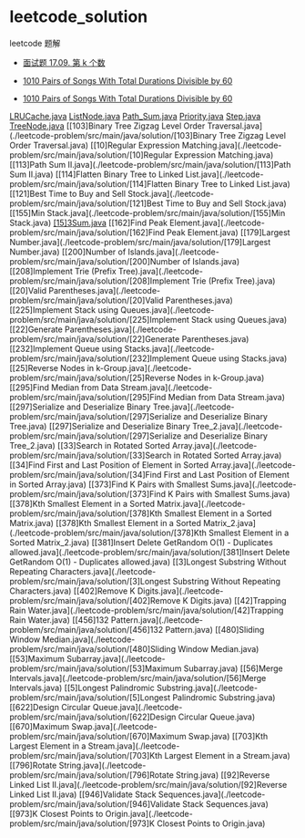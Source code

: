 # leetcode_solution

leetcode 题解



- [面试题 17.09. 第 k 个数](./problems/get-kth-magic-number-lcci.md)
- [1010 Pairs of Songs With Total Durations Divisible by 60](./leetcode-problem/src/main/java/solution/%5B1010%5DPairs%20of%20Songs%20With%20Total%20Durations%20Divisible%20by%2060.java)

- [1010 Pairs of Songs With Total Durations Divisible by 60](./leetcode-problem/src/main/java/solution/%5B1010%5DPairs%20of%20Songs%20With%20Total%20Durations%20Divisible%20by%2060.java)

[LRUCache.java](./leetcode-problem/src/main/java/solution/LRUCache.java)
[ListNode.java](./leetcode-problem/src/main/java/solution/ListNode.java)
[Path_Sum.java](./leetcode-problem/src/main/java/solution/Path_Sum.java)
[Priority.java](./leetcode-problem/src/main/java/solution/Priority.java)
[Step.java](./leetcode-problem/src/main/java/solution/Step.java)
[TreeNode.java](./leetcode-problem/src/main/java/solution/TreeNode.java)
[[103]Binary Tree Zigzag Level Order Traversal.java](./leetcode-problem/src/main/java/solution/[103]Binary Tree Zigzag Level Order Traversal.java)
[[10]Regular Expression Matching.java](./leetcode-problem/src/main/java/solution/[10]Regular Expression Matching.java)
[[113]Path Sum II.java](./leetcode-problem/src/main/java/solution/[113]Path Sum II.java)
[[114]Flatten Binary Tree to Linked List.java](./leetcode-problem/src/main/java/solution/[114]Flatten Binary Tree to Linked List.java)
[[121]Best Time to Buy and Sell Stock.java](./leetcode-problem/src/main/java/solution/[121]Best Time to Buy and Sell Stock.java)
[[155]Min Stack.java](./leetcode-problem/src/main/java/solution/[155]Min Stack.java)
[[15]3Sum.java](./leetcode-problem/src/main/java/solution/[15]3Sum.java)
[[162]Find Peak Element.java](./leetcode-problem/src/main/java/solution/[162]Find Peak Element.java)
[[179]Largest Number.java](./leetcode-problem/src/main/java/solution/[179]Largest Number.java)
[[200]Number of Islands.java](./leetcode-problem/src/main/java/solution/[200]Number of Islands.java)
[[208]Implement Trie (Prefix Tree).java](./leetcode-problem/src/main/java/solution/[208]Implement Trie (Prefix Tree).java)
[[20]Valid Parentheses.java](./leetcode-problem/src/main/java/solution/[20]Valid Parentheses.java)
[[225]Implement Stack using Queues.java](./leetcode-problem/src/main/java/solution/[225]Implement Stack using Queues.java)
[[22]Generate Parentheses.java](./leetcode-problem/src/main/java/solution/[22]Generate Parentheses.java)
[[232]Implement Queue using Stacks.java](./leetcode-problem/src/main/java/solution/[232]Implement Queue using Stacks.java)
[[25]Reverse Nodes in k-Group.java](./leetcode-problem/src/main/java/solution/[25]Reverse Nodes in k-Group.java)
[[295]Find Median from Data Stream.java](./leetcode-problem/src/main/java/solution/[295]Find Median from Data Stream.java)
[[297]Serialize and Deserialize Binary Tree.java](./leetcode-problem/src/main/java/solution/[297]Serialize and Deserialize Binary Tree.java)
[[297]Serialize and Deserialize Binary Tree_2.java](./leetcode-problem/src/main/java/solution/[297]Serialize and Deserialize Binary Tree_2.java)
[[33]Search in Rotated Sorted Array.java](./leetcode-problem/src/main/java/solution/[33]Search in Rotated Sorted Array.java)
[[34]Find First and Last Position of Element in Sorted Array.java](./leetcode-problem/src/main/java/solution/[34]Find First and Last Position of Element in Sorted Array.java)
[[373]Find K Pairs with Smallest Sums.java](./leetcode-problem/src/main/java/solution/[373]Find K Pairs with Smallest Sums.java)
[[378]Kth Smallest Element in a Sorted Matrix.java](./leetcode-problem/src/main/java/solution/[378]Kth Smallest Element in a Sorted Matrix.java)
[[378]Kth Smallest Element in a Sorted Matrix_2.java](./leetcode-problem/src/main/java/solution/[378]Kth Smallest Element in a Sorted Matrix_2.java)
[[381]Insert Delete GetRandom O(1) - Duplicates allowed.java](./leetcode-problem/src/main/java/solution/[381]Insert Delete GetRandom O(1) - Duplicates allowed.java)
[[3]Longest Substring Without Repeating Characters.java](./leetcode-problem/src/main/java/solution/[3]Longest Substring Without Repeating Characters.java)
[[402]Remove K Digits.java](./leetcode-problem/src/main/java/solution/[402]Remove K Digits.java)
[[42]Trapping Rain Water.java](./leetcode-problem/src/main/java/solution/[42]Trapping Rain Water.java)
[[456]132 Pattern.java](./leetcode-problem/src/main/java/solution/[456]132 Pattern.java)
[[480]Sliding Window Median.java](./leetcode-problem/src/main/java/solution/[480]Sliding Window Median.java)
[[53]Maximum Subarray.java](./leetcode-problem/src/main/java/solution/[53]Maximum Subarray.java)
[[56]Merge Intervals.java](./leetcode-problem/src/main/java/solution/[56]Merge Intervals.java)
[[5]Longest Palindromic Substring.java](./leetcode-problem/src/main/java/solution/[5]Longest Palindromic Substring.java)
[[622]Design Circular Queue.java](./leetcode-problem/src/main/java/solution/[622]Design Circular Queue.java)
[[670]Maximum Swap.java](./leetcode-problem/src/main/java/solution/[670]Maximum Swap.java)
[[703]Kth Largest Element in a Stream.java](./leetcode-problem/src/main/java/solution/[703]Kth Largest Element in a Stream.java)
[[796]Rotate String.java](./leetcode-problem/src/main/java/solution/[796]Rotate String.java)
[[92]Reverse Linked List II.java](./leetcode-problem/src/main/java/solution/[92]Reverse Linked List II.java)
[[946]Validate Stack Sequences.java](./leetcode-problem/src/main/java/solution/[946]Validate Stack Sequences.java)
[[973]K Closest Points to Origin.java](./leetcode-problem/src/main/java/solution/[973]K Closest Points to Origin.java)

